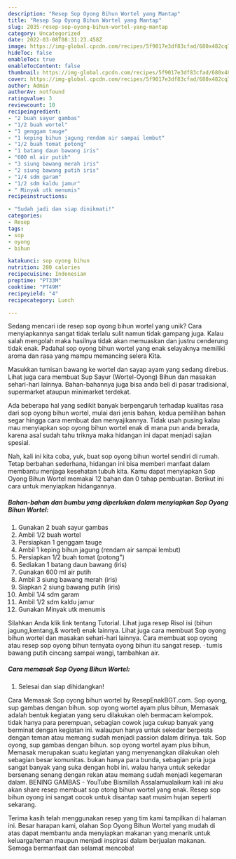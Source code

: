 ```yaml
---
description: "Resep Sop Oyong Bihun Wortel yang Mantap"
title: "Resep Sop Oyong Bihun Wortel yang Mantap"
slug: 2035-resep-sop-oyong-bihun-wortel-yang-mantap
category: Uncategorized
date: 2022-03-08T08:31:23.458Z
image: https://img-global.cpcdn.com/recipes/5f9017e3df83cfad/680x482cq70/sop-oyong-bihun-wortel-foto-resep-utama.jpg
hideToc: false
enableToc: true
enableTocContent: false
thumbnail: https://img-global.cpcdn.com/recipes/5f9017e3df83cfad/680x482cq70/sop-oyong-bihun-wortel-foto-resep-utama.jpg
cover: https://img-global.cpcdn.com/recipes/5f9017e3df83cfad/680x482cq70/sop-oyong-bihun-wortel-foto-resep-utama.jpg
author: Admin
authorAv: notfound
ratingvalue: 3
reviewcount: 10
recipeingredient:
- "2 buah sayur gambas"
- "1/2 buah wortel"
- "1 genggam tauge"
- "1 keping bihun jagung rendam air sampai lembut"
- "1/2 buah tomat potong"
- "1 batang daun bawang iris"
- "600 ml air putih"
- "3 siung bawang merah iris"
- "2 siung bawang putih iris"
- "1/4 sdm garam"
- "1/2 sdm kaldu jamur"
- " Minyak utk menumis"
recipeinstructions:

- "Sudah jadi dan siap dinikmati!"
categories:
- Resep
tags:
- sop
- oyong
- bihun

katakunci: sop oyong bihun 
nutrition: 280 calories
recipecuisine: Indonesian
preptime: "PT33M"
cooktime: "PT49M"
recipeyield: "4"
recipecategory: Lunch

---
```





Sedang mencari ide resep sop oyong bihun wortel yang unik? Cara menyiapkannya sangat tidak terlalu sulit namun tidak gampang juga. Kalau salah mengolah maka hasilnya tidak akan memuaskan dan justru cenderung tidak enak. Padahal sop oyong bihun wortel yang enak selayaknya memiliki aroma dan rasa yang mampu memancing selera Kita.





Masukkan tumisan bawang ke wortel dan sayap ayam yang sedang direbus. Lihat juga cara membuat Sup Sayur (Wortel-Oyong) Bihun dan masakan sehari-hari lainnya. Bahan-bahannya juga bisa anda beli di pasar tradisional, supermarket ataupun minimarket terdekat.

Ada beberapa hal yang sedikit banyak berpengaruh terhadap kualitas rasa dari sop oyong bihun wortel, mulai dari jenis bahan, kedua pemilihan bahan segar hingga cara membuat dan menyajikannya. Tidak usah pusing kalau mau menyiapkan sop oyong bihun wortel enak di mana pun anda berada, karena asal sudah tahu triknya maka hidangan ini dapat menjadi sajian spesial.






Nah, kali ini kita coba, yuk, buat sop oyong bihun wortel sendiri di rumah. Tetap berbahan sederhana, hidangan ini bisa memberi manfaat dalam membantu menjaga kesehatan tubuh kita. Kamu dapat menyiapkan Sop Oyong Bihun Wortel memakai 12 bahan dan 0 tahap pembuatan. Berikut ini cara untuk menyiapkan hidangannya.

<!--inarticleads1-->

##### Bahan-bahan dan bumbu yang diperlukan dalam menyiapkan Sop Oyong Bihun Wortel:

1. Gunakan 2 buah sayur gambas
1. Ambil 1/2 buah wortel
1. Persiapkan 1 genggam tauge
1. Ambil 1 keping bihun jagung (rendam air sampai lembut)
1. Persiapkan 1/2 buah tomat (potong&#34;)
1. Sediakan 1 batang daun bawang (iris)
1. Gunakan 600 ml air putih
1. Ambil 3 siung bawang merah (iris)
1. Siapkan 2 siung bawang putih (iris)
1. Ambil 1/4 sdm garam
1. Ambil 1/2 sdm kaldu jamur
1. Gunakan  Minyak utk menumis


Silahkan Anda klik link tentang Tutorial. Lihat juga resep Risol isi (bihun jagung,kentang,&amp; wortel) enak lainnya. Lihat juga cara membuat Sop oyong bihun wortel dan masakan sehari-hari lainnya. Cara membuat sop oyong atau resep sop oyong bihun ternyata oyong bihun itu sangat resep. · tumis bawang putih cincang sampai wangi, tambahkan air. 

<!--inarticleads2-->

##### Cara memasak Sop Oyong Bihun Wortel:


1. Selesai dan siap dihidangkan!

Cara Memasak Sop oyong bihun wortel by ResepEnakBGT.com. Sop oyong, sup gambas dengan bihun. sop oyong wortel ayam plus bihun, Memasak adalah bentuk kegiatan yang seru dilakukan oleh bermacam kelompok. tidak hanya para perempuan, sebagian cowok juga cukup banyak yang berminat dengan kegiatan ini. walaupun hanya untuk sekedar berpesta dengan teman atau memang sudah menjadi passion dalam dirinya. tak. Sop oyong, sup gambas dengan bihun. sop oyong wortel ayam plus bihun, Memasak merupakan suatu kegiatan yang menyenangkan dilakukan oleh sebagian besar komunitas. bukan hanya para bunda, sebagian pria juga sangat banyak yang suka dengan hobi ini. walau hanya untuk sekedar bersenang senang dengan rekan atau memang sudah menjadi kegemaran dalam. BENING GAMBAS - YouTube Bismillah Assalamualaikum kali ini aku akan share resep membuat sop otong bihun wortel yang enak. Resep sop bihun oyong ini sangat cocok untuk disantap saat musim hujan seperti sekarang. 

Terima kasih telah menggunakan resep yang tim kami tampilkan di halaman ini. Besar harapan kami, olahan Sop Oyong Bihun Wortel yang mudah di atas dapat membantu anda menyiapkan makanan yang menarik untuk keluarga/teman maupun menjadi inspirasi dalam berjualan makanan. Semoga bermanfaat dan selamat mencoba!
